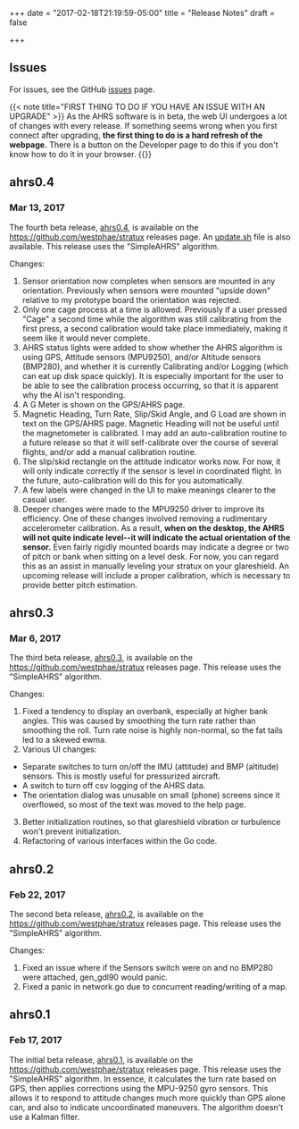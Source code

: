 +++
date = "2017-02-18T21:19:59-05:00"
title = "Release Notes"
draft = false

+++

## Issues
For issues, see the GitHub [issues](https://github.com/westphae/stratux/issues) page.

{{< note title="FIRST THING TO DO IF YOU HAVE AN ISSUE WITH AN UPGRADE" >}}
As the AHRS software is in beta, the web UI undergoes a lot of changes with every release.
If something seems wrong when you first connect after upgrading, **the first thing to do is a hard refresh of the webpage.**
There is a button on the Developer page to do this if you don't know how to do it in your browser.
{{</note>}}


## ahrs0.4
### Mar 13, 2017
The fourth beta release, [ahrs0.4](https://github.com/westphae/stratux/releases/download/ahrs0.4/stratux-ahrs0.4-adfa54813a.img.zip), is available on the https://github.com/westphae/stratux releases page.
An [update.sh](https://github.com/westphae/stratux/releases/download/ahrs0.4/update-stratux-ahrs0.4-ef8064c09f.sh) file is also available.
This release uses the "SimpleAHRS" algorithm.

Changes:

1. Sensor orientation now completes when sensors are mounted in any orientation.
Previously when sensors were mounted "upside down" relative to my prototype board the orientation was rejected.
2. Only one cage process at a time is allowed.
Previously if a user pressed "Cage" a second time while the algorithm was still calibrating from the first press,
a second calibration would take place immediately, making it seem like it would never complete.
3. AHRS status lights were added to show whether the AHRS algorithm is using GPS, Attitude sensors (MPU9250), and/or
Altitude sensors (BMP280), and whether it is currently Calibrating and/or Logging (which can eat up disk space quickly).
It is especially important for the user to be able to see the calibration process occurring, so that it is apparent why the AI isn't responding.
4. A G Meter is shown on the GPS/AHRS page.
5. Magnetic Heading, Turn Rate, Slip/Skid Angle, and G Load are shown in text on the GPS/AHRS page.
Magnetic Heading will not be useful until the magnetometer is calibrated.
I may add an auto-calibration routine to a future release so that it will self-calibrate over the course of several flights, and/or add a manual calibration routine.
6. The slip/skid rectangle on the attitude indicator works now.
For now, it will only indicate correctly if the sensor is level in coordinated flight.
In the future, auto-calibration will do this for you automatically.
7. A few labels were changed in the UI to make meanings clearer to the casual user.
8. Deeper changes were made to the MPU9250 driver to improve its efficiency.
One of these changes involved removing a rudimentary accelerometer calibration.
As a result, **when on the desktop, the AHRS will not quite indicate level--it will indicate the actual orientation of the sensor.**
Even fairly rigidly mounted boards may indicate a degree or two of pitch or bank when sitting on a level desk.
For now, you can regard this as an assist in manually leveling your stratux on your glareshield.
An upcoming release will include a proper calibration, which is necessary to provide better pitch estimation.

## ahrs0.3
### Mar 6, 2017
The third beta release, [ahrs0.3](https://github.com/westphae/stratux/releases/download/ahrs0.3/stratux-ahrs0.3-e78146ab99.img.zip), is available on the https://github.com/westphae/stratux releases page.
This release uses the "SimpleAHRS" algorithm.

Changes:

1. Fixed a tendency to display an overbank, especially at higher bank angles.  This was caused by smoothing the turn rate rather than smoothing the roll.  Turn rate noise is highly non-normal, so the fat tails led to a skewed ewma.
2. Various UI changes:
  * Separate switches to turn on/off the IMU (attitude) and BMP (altitude) sensors.  This is mostly useful for pressurized aircraft.
  * A switch to turn off csv logging of the AHRS data.
  * The orientation dialog was unusable on small (phone) screens since it overflowed, so most of the text was moved to the help page.
3. Better initialization routines, so that glareshield vibration or turbulence won't prevent initialization.
4. Refactoring of various interfaces within the Go code.

## ahrs0.2
### Feb 22, 2017
The second beta release, [ahrs0.2](https://github.com/westphae/stratux/releases/download/ahrs0.2/stratux-ahrs0.2-34396a36e5.img.zip), is available on the https://github.com/westphae/stratux releases page.
This release uses the "SimpleAHRS" algorithm.

Changes:

1. Fixed an issue where if the Sensors switch were on and no BMP280 were attached, gen_gdl90 would panic.
2. Fixed a panic in network.go due to concurrent reading/writing of a map.


## ahrs0.1
### Feb 17, 2017
The initial beta release, [ahrs0.1](https://github.com/westphae/stratux/releases/download/ahrs0.1/stratux-ahrs0.1-2ba3f136bb.img.zip), is available on the https://github.com/westphae/stratux releases page.
This release uses the "SimpleAHRS" algorithm.
In essence, it calculates the turn rate based on GPS, then applies corrections using the MPU-9250 gyro sensors.
This allows it to respond to attitude changes much more quickly than GPS alone can, and also to indicate uncoordinated maneuvers.
The algorithm doesn't use a Kalman filter.
